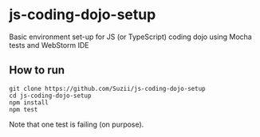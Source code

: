 # js-coding-dojo-setup
Basic environment set-up for JS (or TypeScript) coding dojo using Mocha tests and WebStorm IDE

## How to run
```
git clone https://github.com/Suzii/js-coding-dojo-setup
cd js-coding-dojo-setup
npm install
npm test
```

Note that one test is failing (on purpose).
